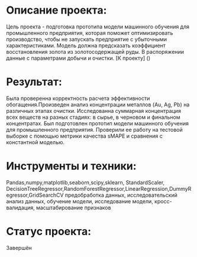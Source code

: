 # Описание проекта: 
Цель проекта - подготовка прототипа модели машинного обучения для промышленного предприятия, которая поможет оптимизировать производство, чтобы не запускать предприятие с убыточными характеристиками. Модель должна предсказать коэффициент восстановления золота из золотосодержащей руды. В распоряжении данные с параметрами добычи и очистки.
[К проекту] ()

# Результат: 
Была проверенна корректность расчета эффективности обогащения.Произведен анализ концентрации металлов (Au, Ag, Pb) на различных этапах очистки. Исследованна суммарная концентрация всех веществ на разных стадиях: в сырье, в черновом и финальном концентратах. 
Был подготовлен прототип модели машинного обучения для промышленного предприятия. Проверили ее работу на тестовой выборке с помощью метрики качества sMAPE и сравнения с константной моделью.

# Инструменты и техники:
Pandas,numpy,matplotlib,seaborn,scipy,sklearn, StandardScaler, DecisionTreeRegressor,RandomForestRegressor,LinearRegression,DummyRegressor,GridSearchCV предобработка данных, исследовательский анализ данных, обучение модели, исследование модели, кросс-валидация, масштабирование признаков

# Статус проекта: 
Завершён
